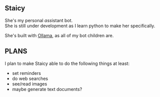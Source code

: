 **Staicy**
-
She's my personal *ass*istant bot.  
She is still under development as I learn python to make her specifically.  
  
She's built with [Ollama](https://github.com/ollama/ollama), as all of my bot children are.  




PLANS
-
I plan to make Staicy able to do the following things at least:  
- set reminders  
- do web searches  
- see/read images  
- maybe generate text documents?  